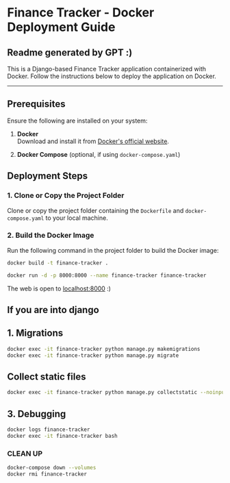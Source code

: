 # **Finance Tracker - Docker Deployment Guide**
## Readme generated by GPT :) ##
This is a Django-based Finance Tracker application containerized with Docker. Follow the instructions below to deploy the application on Docker.

---

## **Prerequisites**

Ensure the following are installed on your system:

1. **Docker**  
   Download and install it from [Docker's official website](https://www.docker.com/).

2. **Docker Compose** (optional, if using `docker-compose.yaml`)  

## **Deployment Steps**

### **1. Clone or Copy the Project Folder**

Clone or copy the project folder containing the `Dockerfile` and `docker-compose.yaml` to your local machine.

### **2. Build the Docker Image**

Run the following command in the project folder to build the Docker image:

```bash
docker build -t finance-tracker .
```

```bash
docker run -d -p 8000:8000 --name finance-tracker finance-tracker
```

The web is open to [localhost:8000](http://localhost:8000) :)

## If you are into django ##

## 1. Migrations ##

```bash
docker exec -it finance-tracker python manage.py makemigrations
docker exec -it finance-tracker python manage.py migrate
```

## Collect static files ## 

```bash
docker exec -it finance-tracker python manage.py collectstatic --noinput
```

## 3. Debugging ##
```bash
docker logs finance-tracker
docker exec -it finance-tracker bash
```

### CLEAN UP ###
```bash
docker-compose down --volumes
docker rmi finance-tracker
```

